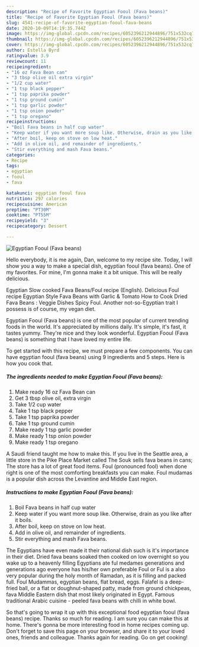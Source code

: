 ```yaml
---
description: "Recipe of Favorite Egyptian Fooul (Fava beans)"
title: "Recipe of Favorite Egyptian Fooul (Fava beans)"
slug: 4541-recipe-of-favorite-egyptian-fooul-fava-beans
date: 2020-10-09T14:19:35.744Z
image: https://img-global.cpcdn.com/recipes/6052396212944896/751x532cq70/egyptian-fooul-fava-beans-recipe-main-photo.jpg
thumbnail: https://img-global.cpcdn.com/recipes/6052396212944896/751x532cq70/egyptian-fooul-fava-beans-recipe-main-photo.jpg
cover: https://img-global.cpcdn.com/recipes/6052396212944896/751x532cq70/egyptian-fooul-fava-beans-recipe-main-photo.jpg
author: Estella Byrd
ratingvalue: 3.9
reviewcount: 11
recipeingredient:
- "16 oz Fava Bean can"
- "3 tbsp olive oil extra virgin"
- "1/2 cup water"
- "1 tsp black pepper"
- "1 tsp paprika powder"
- "1 tsp ground cumin"
- "1 tsp garlic powder"
- "1 tsp onion powder"
- "1 tsp oregano"
recipeinstructions:
- "Boil Fava beans in half cup water"
- "Keep water if you want more soup like. Otherwise, drain as you like after it boils."
- "After boil, keep on stove on low heat."
- "Add in olive oil, and remainder of ingredients."
- "Stir everything and mash Fava beans."
categories:
- Recipe
tags:
- egyptian
- fooul
- fava

katakunci: egyptian fooul fava 
nutrition: 297 calories
recipecuisine: American
preptime: "PT30M"
cooktime: "PT55M"
recipeyield: "3"
recipecategory: Dessert

---
```



![Egyptian Fooul (Fava beans)](https://img-global.cpcdn.com/recipes/6052396212944896/751x532cq70/egyptian-fooul-fava-beans-recipe-main-photo.jpg)

Hello everybody, it is me again, Dan, welcome to my recipe site. Today, I will show you a way to make a special dish, egyptian fooul (fava beans). One of my favorites. For mine, I'm gonna make it a bit unique. This will be really delicious.

Egyptian Slow cooked Fava Beans/Foul recipe (English). Delicious Foul recipe Egyptian Style Fava Beans with Garlic &amp; Tomato How to Cook Dried Fava Beans : Veggie Dishes Spicy Foul. Another not-so-Egyptian trait I possess is of course, my vegan diet.

Egyptian Fooul (Fava beans) is one of the most popular of current trending foods in the world. It's appreciated by millions daily. It's simple, it's fast, it tastes yummy. They're nice and they look wonderful. Egyptian Fooul (Fava beans) is something that I have loved my entire life.


To get started with this recipe, we must prepare a few components. You can have egyptian fooul (fava beans) using 9 ingredients and 5 steps. Here is how you cook that.

<!--inarticleads1-->

##### The ingredients needed to make Egyptian Fooul (Fava beans):

1. Make ready 16 oz Fava Bean can
1. Get 3 tbsp olive oil, extra virgin
1. Take 1/2 cup water
1. Take 1 tsp black pepper
1. Take 1 tsp paprika powder
1. Take 1 tsp ground cumin
1. Make ready 1 tsp garlic powder
1. Make ready 1 tsp onion powder
1. Make ready 1 tsp oregano


A Saudi friend taught me how to make this. If you live in the Seattle area, a little store in the Pike Place Market called The Souk sells fava beans in cans; The store has a lot of great food items. Foul (pronounced fool) when done right is one of the most comforting breakfasts you can make. Foul mudamas is a popular dish across the Levantine and Middle East region. 

<!--inarticleads2-->

##### Instructions to make Egyptian Fooul (Fava beans):

1. Boil Fava beans in half cup water
1. Keep water if you want more soup like. Otherwise, drain as you like after it boils.
1. After boil, keep on stove on low heat.
1. Add in olive oil, and remainder of ingredients.
1. Stir everything and mash Fava beans.


The Egyptians have even made it their national dish such is it&#39;s importance in their diet. Dried fava beans soaked then cooked on low overnight so you wake up to a heavenly filling Egyptians ate ful medames generations and generations ago everyone has his/her own preferable Foul or Ful is a also very popular during the holy month of Ramadan, as it is filling and packed full. Foul Mudammas, egyptian beans, flat bread, eggs. Falafel is a deep-fried ball, or a flat or doughnut-shaped patty, made from ground chickpeas, fava Middle Eastern dish that most likely originated in Egypt. Famous traditional Arabic cuisine - peeled fava beans with chilli in white bowl. 

So that's going to wrap it up with this exceptional food egyptian fooul (fava beans) recipe. Thanks so much for reading. I am sure you can make this at home. There's gonna be more interesting food in home recipes coming up. Don't forget to save this page on your browser, and share it to your loved ones, friends and colleague. Thanks again for reading. Go on get cooking!
